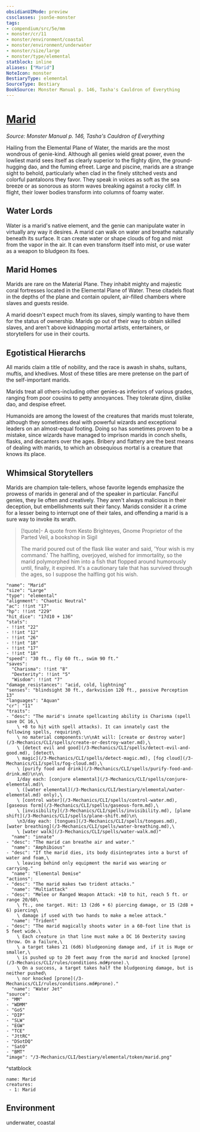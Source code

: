 ```yaml
---
obsidianUIMode: preview
cssclasses: json5e-monster
tags:
- compendium/src/5e/mm
- monster/cr/11
- monster/environment/coastal
- monster/environment/underwater
- monster/size/large
- monster/type/elemental
statblock: inline
aliases: ["Marid"]
NoteIcon: monster
BestiaryType: elemental
SourceType: Bestiary
BookSource: Monster Manual p. 146, Tasha's Cauldron of Everything
---
```

# [Marid](3-Mechanics\CLI\bestiary\elemental/marid.md)
*Source: Monster Manual p. 146, Tasha's Cauldron of Everything*  

Hailing from the Elemental Plane of Water, the marids are the most wondrous of genie-kind. Although all genies wield great power, even the lowliest marid sees itself as clearly superior to the flighty djinn, the ground-hugging dao, and the fuming efreet. Large and piscine, marids are a strange sight to behold, particularly when clad in the finely stitched vests and colorful pantaloons they favor. They speak in voices as soft as the sea breeze or as sonorous as storm waves breaking against a rocky cliff. In flight, their lower bodies transform into columns of foamy water.

## Water Lords

Water is a marid's native element, and the genie can manipulate water in virtually any way it desires. A marid can walk on water and breathe naturally beneath its surface. It can create water or shape clouds of fog and mist from the vapor in the air. It can even transform itself into mist, or use water as a weapon to bludgeon its foes.

## Marid Homes

Marids are rare on the Material Plane. They inhabit mighty and majestic coral fortresses located in the Elemental Plane of Water. These citadels float in the depths of the plane and contain opulent, air-filled chambers where slaves and guests reside.

A marid doesn't expect much from its slaves, simply wanting to have them for the status of ownership. Marids go out of their way to obtain skilled slaves, and aren't above kidnapping mortal artists, entertainers, or storytellers for use in their courts.

## Egotistical Hierarchs

All marids claim a title of nobility, and the race is awash in shahs, sultans, muftis, and khedives. Most of these titles are mere pretense on the part of the self-important marids.

Marids treat all others-including other genies-as inferiors of various grades, ranging from poor cousins to petty annoyances. They tolerate djinn, dislike dao, and despise efreet.

Humanoids are among the lowest of the creatures that marids must tolerate, although they sometimes deal with powerful wizards and exceptional leaders on an almost-equal footing. Doing so has sometimes proven to be a mistake, since wizards have managed to imprison marids in conch shells, flasks, and decanters over the ages. Bribery and flattery are the best means of dealing with marids, to which an obsequious mortal is a creature that knows its place.

## Whimsical Storytellers

Marids are champion tale-tellers, whose favorite legends emphasize the prowess of marids in general and of the speaker in particular. Fanciful genies, they lie often and creatively. They aren't always malicious in their deception, but embellishments suit their fancy. Marids consider it a crime for a lesser being to interrupt one of their tales, and offending a marid is a sure way to invoke its wrath.

> [!quote]- A quote from Kesto Brighteyes, Gnome Proprietor of the Parted Veil, a bookshop in Sigil  
> 
> The marid poured out of the flask like water and said, 'Your wish is my command.' The halfling, overjoyed, wished for immortality, so the marid polymorphed him into a fish that flopped around humorously until, finally, it expired. It's a cautionary tale that has survived through the ages, so I suppose the halfling got his wish.


```statblock
"name": "Marid"
"size": "Large"
"type": "elemental"
"alignment": "Chaotic Neutral"
"ac": !!int "17"
"hp": !!int "229"
"hit_dice": "17d10 + 136"
"stats":
- !!int "22"
- !!int "12"
- !!int "26"
- !!int "18"
- !!int "17"
- !!int "18"
"speed": "30 ft., fly 60 ft., swim 90 ft."
"saves":
  "Charisma": !!int "8"
  "Dexterity": !!int "5"
  "Wisdom": !!int "7"
"damage_resistances": "acid, cold, lightning"
"senses": "blindsight 30 ft., darkvision 120 ft., passive Perception 13"
"languages": "Aquan"
"cr": "11"
"traits":
- "desc": "The marid's innate spellcasting ability is Charisma (spell save DC 16,\
    \ +8 to hit with spell attacks). It can innately cast the following spells, requiring\
    \ no material components:\n\nAt will: [create or destroy water](/3-Mechanics/CLI/spells/create-or-destroy-water.md),\
    \ [detect evil and good](/3-Mechanics/CLI/spells/detect-evil-and-good.md), [detect\
    \ magic](/3-Mechanics/CLI/spells/detect-magic.md), [fog cloud](/3-Mechanics/CLI/spells/fog-cloud.md),\
    \ [purify food and drink](/3-Mechanics/CLI/spells/purify-food-and-drink.md)\n\n\
    1/day each: [conjure elemental](/3-Mechanics/CLI/spells/conjure-elemental.md)\
    \ ([water elemental](/3-Mechanics/CLI/bestiary/elemental/water-elemental.md) only),\
    \ [control water](/3-Mechanics/CLI/spells/control-water.md), [gaseous form](/3-Mechanics/CLI/spells/gaseous-form.md),\
    \ [invisibility](/3-Mechanics/CLI/spells/invisibility.md), [plane shift](/3-Mechanics/CLI/spells/plane-shift.md)\n\
    \n3/day each: [tongues](/3-Mechanics/CLI/spells/tongues.md), [water breathing](/3-Mechanics/CLI/spells/water-breathing.md),\
    \ [water walk](/3-Mechanics/CLI/spells/water-walk.md)"
  "name": "innate"
- "desc": "The marid can breathe air and water."
  "name": "Amphibious"
- "desc": "If the marid dies, its body disintegrates into a burst of water and foam,\
    \ leaving behind only equipment the marid was wearing or carrying."
  "name": "Elemental Demise"
"actions":
- "desc": "The marid makes two trident attacks."
  "name": "Multiattack"
- "desc": "Melee or Ranged Weapon Attack: +10 to hit, reach 5 ft. or range 20/60\
    \ ft., one target. Hit: 13 (2d6 + 6) piercing damage, or 15 (2d8 + 6) piercing\
    \ damage if used with two hands to make a melee attack."
  "name": "Trident"
- "desc": "The marid magically shoots water in a 60-foot line that is 5 feet wide.\
    \ Each creature in that line must make a DC 16 Dexterity saving throw. On a failure,\
    \ a target takes 21 (6d6) bludgeoning damage and, if it is Huge or smaller,\
    \ is pushed up to 20 feet away from the marid and knocked [prone](/3-Mechanics/CLI/rules/conditions.md#prone).\
    \ On a success, a target takes half the bludgeoning damage, but is neither pushed\
    \ nor knocked [prone](/3-Mechanics/CLI/rules/conditions.md#prone)."
  "name": "Water Jet"
"source":
- "MM"
- "WDMM"
- "GoS"
- "DIP"
- "SLW"
- "EGW"
- "TCE"
- "JttRC"
- "DSotDQ"
- "SatO"
- "BMT"
"image": "/3-Mechanics/CLI/bestiary/elemental/token/marid.png"
```
^statblock

```encounter-table
name: Marid
creatures:
 - 1: Marid
```

## Environment

underwater, coastal